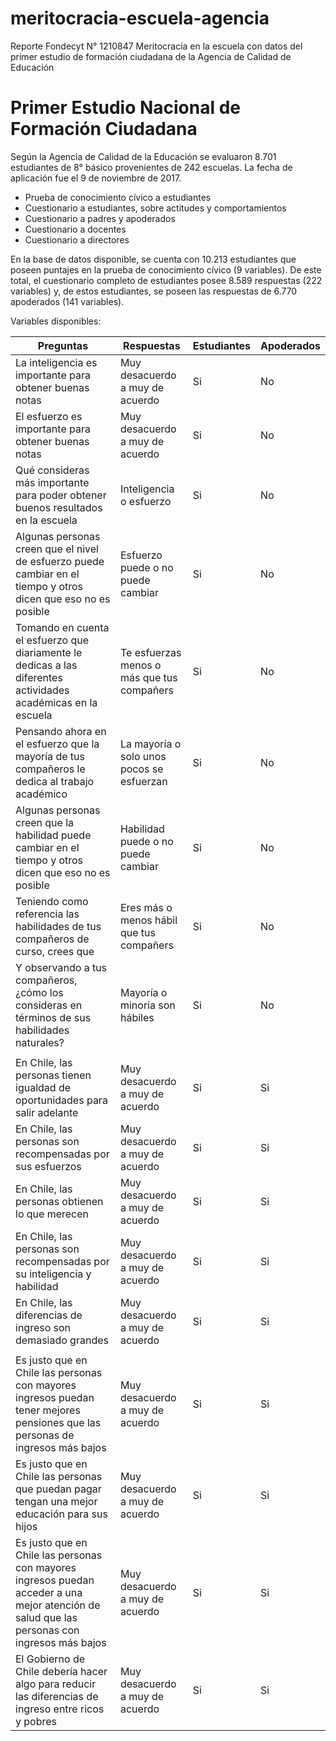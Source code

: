 # meritocracia-escuela-agencia
Reporte Fondecyt N° 1210847 Meritocracia en la escuela con datos del primer estudio de formación ciudadana de la Agencia de Calidad de Educación

# Primer Estudio Nacional de Formación Ciudadana

Según la Agencia de Calidad de la Educación se evaluaron 8.701 estudiantes de 8° básico provenientes de 242 escuelas. La fecha de aplicación fue el 9 de noviembre de 2017.

- Prueba de conocimiento cívico a estudiantes
- Cuestionario a estudiantes, sobre actitudes y comportamientos
- Cuestionario a padres y apoderados
- Cuestionario a docentes
- Cuestionario a directores

En la base de datos disponible, se cuenta con 10.213 estudiantes que poseen puntajes en la prueba de conocimiento cívico (9 variables). De este total, el cuestionario completo de estudiantes posee 8.589 respuestas (222 variables) y, de estos estudiantes, se poseen las respuestas de 6.770 apoderados (141 variables).

Variables disponibles:

| Preguntas | Respuestas | Estudiantes | Apoderados |
|-|-|-|-|
| La inteligencia es importante para obtener buenas notas | Muy desacuerdo a muy de acuerdo | Si | No |
| El esfuerzo es importante para obtener buenas notas| Muy desacuerdo a muy de acuerdo  | Si | No |
| Qué consideras más importante para poder obtener buenos resultados en la escuela | Inteligencia o esfuerzo | Si | No |
| Algunas personas creen que el nivel de esfuerzo puede cambiar en el tiempo y otros dicen que eso no es posible | Esfuerzo puede o no puede cambiar  | Si | No |
| Tomando en cuenta el esfuerzo que diariamente le dedicas a las diferentes actividades académicas en la escuela | Te esfuerzas menos o más que tus compañers | Si | No |
| Pensando ahora en el esfuerzo que la mayoría de tus compañeros le dedica al trabajo académico |  La mayoría o solo unos pocos se esfuerzan | Si | No |
| Algunas personas creen que la habilidad puede cambiar en el tiempo y otros dicen que eso no es posible | Habilidad puede o no puede cambiar | Si | No |
| Teniendo como referencia las habilidades de tus compañeros de curso, crees que | Eres más o menos hábil que tus compañers | Si | No |
| Y observando a tus compañeros, ¿cómo los consideras en términos de sus habilidades naturales? | Mayoría o minoría son hábiles | Si | No |
| | | | |
| En Chile, las personas tienen igualdad de oportunidades para salir adelante | Muy desacuerdo a muy de acuerdo | Si | Si |
| En Chile, las personas son recompensadas por sus esfuerzos | Muy desacuerdo a muy de acuerdo | Si | Si |
| En Chile, las personas obtienen lo que merecen | Muy desacuerdo a muy de acuerdo | Si | Si |
| En Chile, las personas son recompensadas por su inteligencia y habilidad | Muy desacuerdo a muy de acuerdo | Si | Si |
| En Chile, las diferencias de ingreso son demasiado grandes | Muy desacuerdo a muy de acuerdo | Si | Si |
| | | | |
| Es justo que en Chile las personas con mayores ingresos puedan tener mejores pensiones que las personas de ingresos más bajos | Muy desacuerdo a muy de acuerdo | Si | Si |
| Es justo que en Chile las personas que puedan pagar tengan una mejor educación para sus hijos | Muy desacuerdo a muy de acuerdo | Si | Si |
| Es justo que en Chile las personas con mayores ingresos puedan acceder a una mejor atención de salud que las personas con ingresos más bajos | Muy desacuerdo a muy de acuerdo | Si | Si |
| El Gobierno de Chile debería hacer algo para reducir las diferencias de ingreso entre ricos y pobres | Muy desacuerdo a muy de acuerdo | Si | Si |


